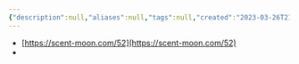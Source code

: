 ```yaml
---
{"description":null,"aliases":null,"tags":null,"created":"2023-03-26T21:02:48","updated":"2023-07-15T21:30:22","title":"2023 국민취업지원제도","dg-publish":true,"permalink":"/docs/2023 국민취업지원제도/","dgPassFrontmatter":true}
---
```


- [https://scent-moon.com/52](https://scent-moon.com/52)
- 
